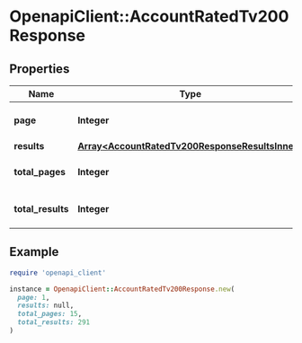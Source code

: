 # OpenapiClient::AccountRatedTv200Response

## Properties

| Name | Type | Description | Notes |
| ---- | ---- | ----------- | ----- |
| **page** | **Integer** |  | [optional][default to 0] |
| **results** | [**Array&lt;AccountRatedTv200ResponseResultsInner&gt;**](AccountRatedTv200ResponseResultsInner.md) |  | [optional] |
| **total_pages** | **Integer** |  | [optional][default to 0] |
| **total_results** | **Integer** |  | [optional][default to 0] |

## Example

```ruby
require 'openapi_client'

instance = OpenapiClient::AccountRatedTv200Response.new(
  page: 1,
  results: null,
  total_pages: 15,
  total_results: 291
)
```

